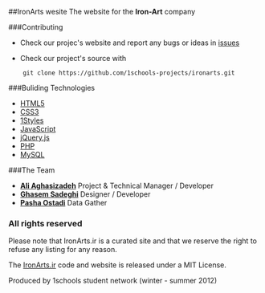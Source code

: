 ##IronArts wesite 
The website for the **Iron-Art** company


###Contributing

* Check our projec's website and report any bugs or ideas in [issues](https://github.com/1schools-projects/ironarts/issues)

* Check our project's source with
```
    git clone https://github.com/1schools-projects/ironarts.git
```


###Buliding Technologies
* [HTML5](http://ali.md/wiki/html5)
* [CSS3](http://ali.md/css3ref)
* [1Styles](http://ali.md/1styles)
* [JavaScript](http://ali.md/wiki/javascript)
* [jQuery.js](http://ali.md/jquery.js)
* [PHP](http://ali.md/php/)
* [MySQL](http://ali.md/wiki/mysql)


###The Team
* [**Ali Aghasizadeh**](http://github.com/aligh) Project & Technical Manager / Developer
* [**Ghasem Sadeghi**](https://github.com/ghasem-sadeghi) Designer / Developer
* [**Pasha Ostadi**](https://github.com/pashao) Data Gather


### All rights reserved ###
Please note that IronArts.ir is a curated site and that we reserve the right to refuse any listing for any reason.

The [IronArts.ir](http://ironarts.ir) code and website is released under a MIT License.

Produced by 1schools student network (winter - summer 2012)
